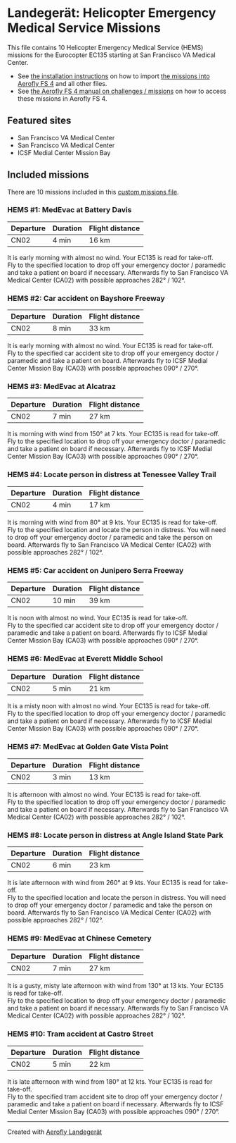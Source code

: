 # Landegerät: Helicopter Emergency Medical Service Missions

This file contains 10 Helicopter Emergency Medical Service (HEMS) missions for the Eurocopter EC135 starting at San Francisco VA Medical Center.

- See [the installation instructions](https://fboes.github.io/aerofly-missions/docs/generic-installation.html) on how to import [the missions into Aerofly FS 4](missions/custom_missions_user.tmc) and all other files.
- See [the Aerofly FS 4 manual on challenges / missions](https://www.aerofly.com/tutorials/missions/) on how to access these missions in Aerofly FS 4.

## Featured sites

- San Francisco VA Medical Center
- San Francisco VA Medical Center
- ICSF Medial Center Mission Bay

## Included missions

There are 10 missions included in this [custom missions file](missions/custom_missions_user.tmc).

### HEMS #1: MedEvac at Battery Davis

| Departure | Duration | Flight distance |
| --------- | -------- | --------------- |
| CN02      | 4 min    | 16 km           |

It is early morning with almost no wind. Your EC135 is read for take-off.  
Fly to the specified location to drop off your emergency doctor / paramedic and take a patient on board if necessary. Afterwards fly to San Francisco VA Medical Center (CA02) with possible approaches 282° / 102°.

### HEMS #2: Car accident on Bayshore Freeway

| Departure | Duration | Flight distance |
| --------- | -------- | --------------- |
| CN02      | 8 min    | 33 km           |

It is early morning with almost no wind. Your EC135 is read for take-off.  
Fly to the specified car accident site to drop off your emergency doctor / paramedic and take a patient on board. Afterwards fly to ICSF Medial Center Mission Bay (CA03) with possible approaches 090° / 270°.

### HEMS #3: MedEvac at Alcatraz

| Departure | Duration | Flight distance |
| --------- | -------- | --------------- |
| CN02      | 7 min    | 27 km           |

It is morning with wind from 150° at 7 kts. Your EC135 is read for take-off.  
Fly to the specified location to drop off your emergency doctor / paramedic and take a patient on board if necessary. Afterwards fly to ICSF Medial Center Mission Bay (CA03) with possible approaches 090° / 270°.

### HEMS #4: Locate person in distress at Tenessee Valley Trail

| Departure | Duration | Flight distance |
| --------- | -------- | --------------- |
| CN02      | 4 min    | 17 km           |

It is morning with wind from 80° at 9 kts. Your EC135 is read for take-off.  
Fly to the specified location and locate the person in distress. You will need to drop off your emergency doctor / paramedic and take the person on board. Afterwards fly to San Francisco VA Medical Center (CA02) with possible approaches 282° / 102°.

### HEMS #5: Car accident on Junipero Serra Freeway

| Departure | Duration | Flight distance |
| --------- | -------- | --------------- |
| CN02      | 10 min   | 39 km           |

It is noon with almost no wind. Your EC135 is read for take-off.  
Fly to the specified car accident site to drop off your emergency doctor / paramedic and take a patient on board. Afterwards fly to ICSF Medial Center Mission Bay (CA03) with possible approaches 090° / 270°.

### HEMS #6: MedEvac at Everett Middle School

| Departure | Duration | Flight distance |
| --------- | -------- | --------------- |
| CN02      | 5 min    | 21 km           |

It is a misty noon with almost no wind. Your EC135 is read for take-off.  
Fly to the specified location to drop off your emergency doctor / paramedic and take a patient on board if necessary. Afterwards fly to ICSF Medial Center Mission Bay (CA03) with possible approaches 090° / 270°.

### HEMS #7: MedEvac at Golden Gate Vista Point

| Departure | Duration | Flight distance |
| --------- | -------- | --------------- |
| CN02      | 3 min    | 13 km           |

It is afternoon with almost no wind. Your EC135 is read for take-off.  
Fly to the specified location to drop off your emergency doctor / paramedic and take a patient on board if necessary. Afterwards fly to San Francisco VA Medical Center (CA02) with possible approaches 282° / 102°.

### HEMS #8: Locate person in distress at Angle Island State Park

| Departure | Duration | Flight distance |
| --------- | -------- | --------------- |
| CN02      | 6 min    | 23 km           |

It is late afternoon with wind from 260° at 9 kts. Your EC135 is read for take-off.  
Fly to the specified location and locate the person in distress. You will need to drop off your emergency doctor / paramedic and take the person on board. Afterwards fly to San Francisco VA Medical Center (CA02) with possible approaches 282° / 102°.

### HEMS #9: MedEvac at Chinese Cemetery

| Departure | Duration | Flight distance |
| --------- | -------- | --------------- |
| CN02      | 7 min    | 27 km           |

It is a gusty, misty late afternoon with wind from 130° at 13 kts. Your EC135 is read for take-off.  
Fly to the specified location to drop off your emergency doctor / paramedic and take a patient on board if necessary. Afterwards fly to San Francisco VA Medical Center (CA02) with possible approaches 282° / 102°.

### HEMS #10: Tram accident at Castro Street

| Departure | Duration | Flight distance |
| --------- | -------- | --------------- |
| CN02      | 5 min    | 22 km           |

It is late afternoon with wind from 180° at 12 kts. Your EC135 is read for take-off.  
Fly to the specified tram accident site to drop off your emergency doctor / paramedic and take a patient on board if necessary. Afterwards fly to ICSF Medial Center Mission Bay (CA03) with possible approaches 090° / 270°.

---

Created with [Aerofly Landegerät](https://github.com/fboes/aerofly-patterns)

